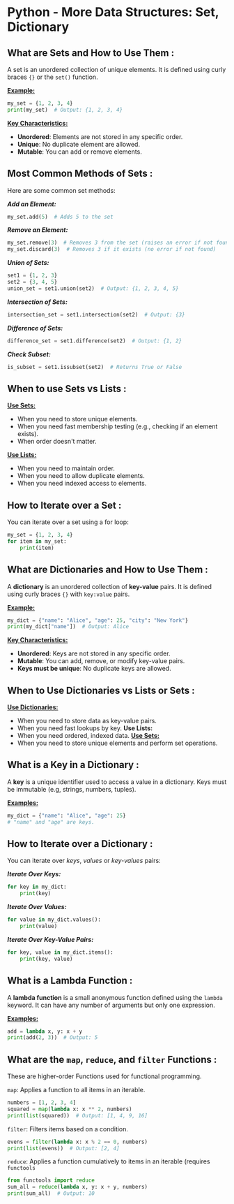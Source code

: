 # Python - More Data Structures: Set, Dictionary

## What are Sets and How to Use Them :

A set is an unordered collection of unique elements. It is defined using curly braces `{}` or the `set()` function.

 <ins>**Example:**</ins>
```python
my_set = {1, 2, 3, 4}
print(my_set)  # Output: {1, 2, 3, 4}
```
<ins>**Key Characteristics:**</ins>
- **Unordered**: Elements are not stored in any specific order.
- **Unique**: No duplicate element are allowed.
- **Mutable**: You can add or remove elements.

## Most Common Methods of Sets :

Here are some common set methods:

***Add an Element:***
```python
my_set.add(5)  # Adds 5 to the set
```

***Remove an Element:***
```python
my_set.remove(3)  # Removes 3 from the set (raises an error if not found)
my_set.discard(3)  # Removes 3 if it exists (no error if not found)
```

***Union of Sets:***
```python
set1 = {1, 2, 3}
set2 = {3, 4, 5}
union_set = set1.union(set2)  # Output: {1, 2, 3, 4, 5}
```

***Intersection of Sets:***
```python
intersection_set = set1.intersection(set2)  # Output: {3}
```

***Difference of Sets:***
```python
difference_set = set1.difference(set2)  # Output: {1, 2}
```

***Check Subset:***
```python
is_subset = set1.issubset(set2)  # Returns True or False
```

## When to use Sets vs Lists :

<ins>**Use Sets:**</ins>
- When you need to store unique elements.
- When you need fast membership testing (e.g., checking if an element exists).
- When order doesn't matter.

<ins>**Use Lists:**</ins>
- When you need to maintain order.
- When you need to allow duplicate elements.
- When you need indexed access to elements.

## How to Iterate over a Set :

You can iterate over a set using a for loop:
```python
my_set = {1, 2, 3, 4}
for item in my_set:
    print(item)
```

## What are Dictionaries and How to Use Them :

A **dictionary** is an unordered collection of **key-value** pairs. It is defined using curly braces `{}` with `key:value` pairs.

<ins>**Example:**</ins>
```python
my_dict = {"name": "Alice", "age": 25, "city": "New York"}
print(my_dict["name"])  # Output: Alice
```

<ins>**Key Characteristics:**</ins>

- **Unordered**: Keys are not stored in any specific order.
- **Mutable**: You can add, remove, or modify key-value pairs.
- **Keys must be unique**: No duplicate keys are allowed.

## When to Use Dictionaries vs Lists or Sets :

<ins>**Use Dictionaries:**</ins>
- When you need to store data as key-value pairs.
- When you need fast lookups by key.
**Use Lists:**
- When you need ordered, indexed data.
<ins>**Use Sets:**</ins>
- When you need to store unique elements and perform set operations.

## What is a Key in a Dictionary :

A **key** is a unique identifier used to access a value in a dictionary. Keys must be immutable (e.g, strings, numbers, tuples).

<ins>**Examples:**</ins>
```python
my_dict = {"name": "Alice", "age": 25}
# "name" and "age" are keys.
```

## How to Iterate over a Dictionary :

You can iterate over *keys*, *values* or *key-values* pairs:

***Iterate Over Keys:***
```python
for key in my_dict:
    print(key)
```
***Iterate Over Values:***
```python
for value in my_dict.values():
    print(value)
```
***Iterate Over Key-Value Pairs:***
```python
for key, value in my_dict.items():
    print(key, value)
```

## What is a Lambda Function :

A **lambda function** is a small anonymous function defined using the `lambda` keyword. It can have any number of arguments but only one expression.

<ins>**Examples:**</ins>
```python
add = lambda x, y: x + y
print(add(2, 3))  # Output: 5
```

## What are the `map`, `reduce`, and `filter` Functions :

These are higher-order Functions used for functional programming.

`map`:
Applies a function to all items in an iterable.
```python
numbers = [1, 2, 3, 4]
squared = map(lambda x: x ** 2, numbers)
print(list(squared))  # Output: [1, 4, 9, 16]
```
`filter`:
Filters items based on a condition.
```python
evens = filter(lambda x: x % 2 == 0, numbers)
print(list(evens))  # Output: [2, 4]
```
`reduce`:
Applies a function cumulatively to items in an iterable (requires `functools`
```python
from functools import reduce
sum_all = reduce(lambda x, y: x + y, numbers)
print(sum_all)  # Output: 10
```



